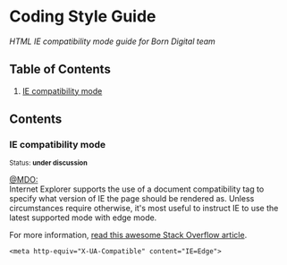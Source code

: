 # Coding Style Guide

*HTML IE compatibility mode guide for Born Digital team*

## Table of Contents

  1. [IE compatibility mode](#ie-compatibility-mode)
  
## Contents

### IE compatibility mode

<sup>Status: **under discussion** </sup>

<a href="http://codeguide.co/#html-reducing-markup">@MDO:</a> <br>
Internet Explorer supports the use of a document compatibility <meta> tag to specify what version of IE the page should be rendered as. Unless circumstances require otherwise, it's most useful to instruct IE to use the latest supported mode with edge mode. <br>

For more information, <a href="http://stackoverflow.com/questions/6771258/whats-the-difference-if-meta-http-equiv-x-ua-compatible-content-ie-edge-e">read this awesome Stack Overflow article</a>.

```
<meta http-equiv="X-UA-Compatible" content="IE=Edge">
```
